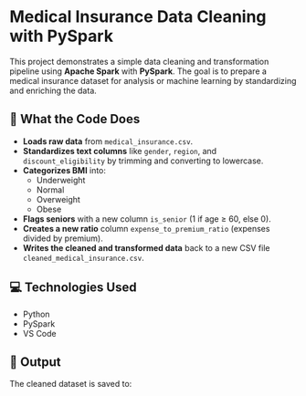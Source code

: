# Medical Insurance Data Cleaning with PySpark

This project demonstrates a simple data cleaning and transformation pipeline using **Apache Spark** with **PySpark**. The goal is to prepare a medical insurance dataset for analysis or machine learning by standardizing and enriching the data.

## 🔧 What the Code Does

- **Loads raw data** from `medical_insurance.csv`.
- **Standardizes text columns** like `gender`, `region`, and `discount_eligibility` by trimming and converting to lowercase.
- **Categorizes BMI** into:
  - Underweight
  - Normal
  - Overweight
  - Obese
- **Flags seniors** with a new column `is_senior` (1 if age ≥ 60, else 0).
- **Creates a new ratio** column `expense_to_premium_ratio` (expenses divided by premium).
- **Writes the cleaned and transformed data** back to a new CSV file `cleaned_medical_insurance.csv`.

## 💻 Technologies Used

- Python
- PySpark
- VS Code

## 📁 Output

The cleaned dataset is saved to:
